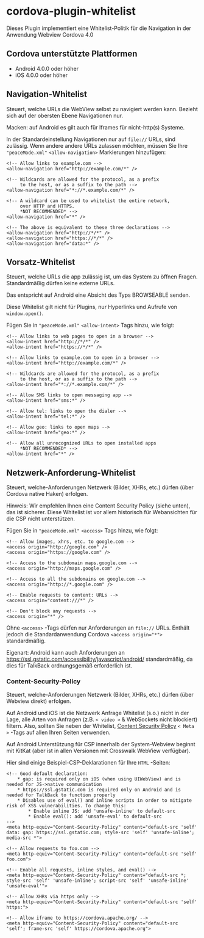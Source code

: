 <!--
# license: Licensed to the Apache Software Foundation (ASF) under one
#         or more contributor license agreements.  See the NOTICE file
#         distributed with this work for additional information
#         regarding copyright ownership.  The ASF licenses this file
#         to you under the Apache License, Version 2.0 (the
#         "License"); you may not use this file except in compliance
#         with the License.  You may obtain a copy of the License at
#
#           http://www.apache.org/licenses/LICENSE-2.0
#
#         Unless required by applicable law or agreed to in writing,
#         software distributed under the License is distributed on an
#         "AS IS" BASIS, WITHOUT WARRANTIES OR CONDITIONS OF ANY
#         KIND, either express or implied.  See the License for the
#         specific language governing permissions and limitations
#         under the License.
-->

# cordova-plugin-whitelist

Dieses Plugin implementiert eine Whitelist-Politik für die Navigation in der Anwendung Webview Cordova 4.0

## Cordova unterstützte Plattformen

  * Android 4.0.0 oder höher
  * iOS 4.0.0 oder höher

## Navigation-Whitelist

Steuert, welche URLs die WebView selbst zu navigiert werden kann. Bezieht sich auf der obersten Ebene Navigationen nur.

Macken: auf Android es gilt auch für Iframes für nicht-http(s) Systeme.

In der Standardeinstellung Navigationen nur auf `file://` URLs, sind zulässig. Wenn andere andere URLs zulassen möchten, müssen Sie Ihre `"peaceMode.xml"` `<allow-navigation>` Markierungen hinzufügen:

    <!-- Allow links to example.com -->
    <allow-navigation href="http://example.com/*" />
    
    <!-- Wildcards are allowed for the protocol, as a prefix
         to the host, or as a suffix to the path -->
    <allow-navigation href="*://*.example.com/*" />
    
    <!-- A wildcard can be used to whitelist the entire network,
         over HTTP and HTTPS.
         *NOT RECOMMENDED* -->
    <allow-navigation href="*" />
    
    <!-- The above is equivalent to these three declarations -->
    <allow-navigation href="http://*/*" />
    <allow-navigation href="https://*/*" />
    <allow-navigation href="data:*" />
    

## Vorsatz-Whitelist

Steuert, welche URLs die app zulässig ist, um das System zu öffnen Fragen. Standardmäßig dürfen keine externe URLs.

Das entspricht auf Android eine Absicht des Typs BROWSEABLE senden.

Diese Whitelist gilt nicht für Plugins, nur Hyperlinks und Aufrufe von `window.open()`.

Fügen Sie in `"peaceMode.xml"` `<allow-intent>` Tags hinzu, wie folgt:

    <!-- Allow links to web pages to open in a browser -->
    <allow-intent href="http://*/*" />
    <allow-intent href="https://*/*" />
    
    <!-- Allow links to example.com to open in a browser -->
    <allow-intent href="http://example.com/*" />
    
    <!-- Wildcards are allowed for the protocol, as a prefix
         to the host, or as a suffix to the path -->
    <allow-intent href="*://*.example.com/*" />
    
    <!-- Allow SMS links to open messaging app -->
    <allow-intent href="sms:*" />
    
    <!-- Allow tel: links to open the dialer -->
    <allow-intent href="tel:*" />
    
    <!-- Allow geo: links to open maps -->
    <allow-intent href="geo:*" />
    
    <!-- Allow all unrecognized URLs to open installed apps
         *NOT RECOMMENDED* -->
    <allow-intent href="*" />
    

## Netzwerk-Anforderung-Whitelist

Steuert, welche-Anforderungen Netzwerk (Bilder, XHRs, etc.) dürfen (über Cordova native Haken) erfolgen.

Hinweis: Wir empfehlen Ihnen eine Content Security Policy (siehe unten), das ist sicherer. Diese Whitelist ist vor allem historisch für Webansichten für die CSP nicht unterstützen.

Fügen Sie in `"peaceMode.xml"` `<access>` Tags hinzu, wie folgt:

    <!-- Allow images, xhrs, etc. to google.com -->
    <access origin="http://google.com" />
    <access origin="https://google.com" />
    
    <!-- Access to the subdomain maps.google.com -->
    <access origin="http://maps.google.com" />
    
    <!-- Access to all the subdomains on google.com -->
    <access origin="http://*.google.com" />
    
    <!-- Enable requests to content: URLs -->
    <access origin="content:///*" />
    
    <!-- Don't block any requests -->
    <access origin="*" />
    

Ohne `<access>` -Tags dürfen nur Anforderungen an `file://` URLs. Enthält jedoch die Standardanwendung Cordova `<access origin="*">` standardmäßig.

Eigenart: Android kann auch Anforderungen an https://ssl.gstatic.com/accessibility/javascript/android/ standardmäßig, da dies für TalkBack ordnungsgemäß erforderlich ist.

### Content-Security-Policy

Steuert, welche-Anforderungen Netzwerk (Bilder, XHRs, etc.) dürfen (über Webview direkt) erfolgen.

Auf Android und iOS ist die Netzwerk Anfrage Whitelist (s.o.) nicht in der Lage, alle Arten von Anfragen (z.B. `< video >` & WebSockets nicht blockiert) filtern. Also, sollten Sie neben der Whitelist, [Content Security Policy](http://content-security-policy.com/) `< Meta >` -Tags auf allen Ihren Seiten verwenden.

Auf Android Unterstützung für CSP innerhalb der System-Webview beginnt mit KitKat (aber ist in allen Versionen mit Crosswalk WebView verfügbar).

Hier sind einige Beispiel-CSP-Deklarationen für Ihre `HTML` -Seiten:

    <!-- Good default declaration:
        * gap: is required only on iOS (when using UIWebView) and is needed for JS->native communication
        * https://ssl.gstatic.com is required only on Android and is needed for TalkBack to function properly
        * Disables use of eval() and inline scripts in order to mitigate risk of XSS vulnerabilities. To change this:
            * Enable inline JS: add 'unsafe-inline' to default-src
            * Enable eval(): add 'unsafe-eval' to default-src
    -->
    <meta http-equiv="Content-Security-Policy" content="default-src 'self' data: gap: https://ssl.gstatic.com; style-src 'self' 'unsafe-inline'; media-src *">
    
    <!-- Allow requests to foo.com -->
    <meta http-equiv="Content-Security-Policy" content="default-src 'self' foo.com">
    
    <!-- Enable all requests, inline styles, and eval() -->
    <meta http-equiv="Content-Security-Policy" content="default-src *; style-src 'self' 'unsafe-inline'; script-src 'self' 'unsafe-inline' 'unsafe-eval'">
    
    <!-- Allow XHRs via https only -->
    <meta http-equiv="Content-Security-Policy" content="default-src 'self' https:">
    
    <!-- Allow iframe to https://cordova.apache.org/ -->
    <meta http-equiv="Content-Security-Policy" content="default-src 'self'; frame-src 'self' https://cordova.apache.org">